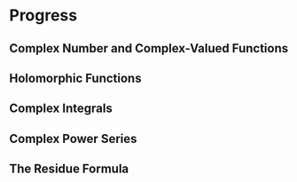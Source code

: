 
# Progress 

## Complex Number and Complex-Valued Functions

## Holomorphic Functions

## Complex Integrals

## Complex Power Series

## The Residue Formula


